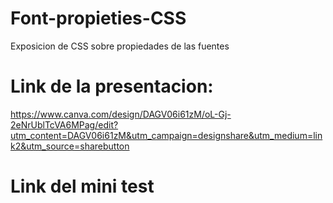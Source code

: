 # Font-propieties-CSS
Exposicion de CSS sobre propiedades de las fuentes

# Link de la presentacion:
https://www.canva.com/design/DAGV06i61zM/oL-Gj-2eNrUblTcVA6MPag/edit?utm_content=DAGV06i61zM&utm_campaign=designshare&utm_medium=link2&utm_source=sharebutton

# Link del mini test 

